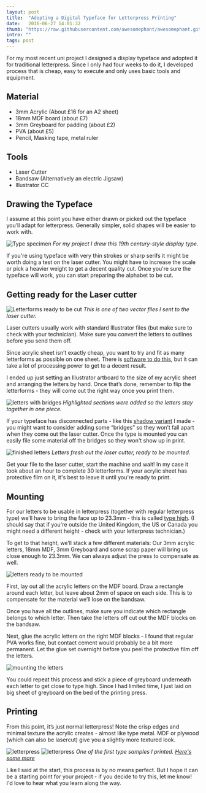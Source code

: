 ```yaml
---
layout: post
title:  "Adopting a Digital Typeface for Letterpress Printing"
date:   2016-06-27 14:01:32
thumb: "https://raw.githubusercontent.com/awesomephant/awesomephant.github.io/master/assets/laser-alphabet.JPG"
intro: ""
tags: post
---
```


For my most recent uni project I designed a display typeface and adopted it for traditional letterpress. Since I only had four weeks to do it, I developed process that is cheap, easy to execute and only uses basic tools and equipment.

## Material

- 3mm Acrylic (About £16 for an A2 sheet)
- 18mm MDF board (about £7)
- 3mm Greyboard for padding (about £2)
- PVA (about £5)
- Pencil, Masking tape, metal ruler

## Tools
- Laser Cutter
- Bandsaw (Alternatively an electric Jigsaw)
- Illustrator CC

## Drawing the Typeface

I assume at this point you have either drawn or picked out the typeface you’ll adapt for letterpress. Generally simpler, solid shapes will be easier to work with.

![Type specimen](/assets/laser-type-sample.svg)
*For my project I drew this 19th century-style display type.*

 If you're using typeface with very thin strokes or sharp serifs it might be worth doing a test on the laser cutter. You might have to increase the scale or pick a heavier weight to get a decent quality cut. Once you're sure the typeface will work, you can start preparing the alphabet to be cut. 
 
## Getting ready for the Laser cutter

![Letterforms ready to be cut](/assets/laser.png)
*This is one of two vector files I sent to the laser cutter.*

Laser cutters usually work with standard Illustrator files (but make sure to check with your technician). Make sure you convert the letters to outlines before you send them off.

Since acrylic sheet isn’t exactly cheap, you want to try and fit as many letterforms as possible on one sheet. There is [software to do this](http://svgnest.com/), but it can take a lot of processing power to get to a decent result.

I ended up just setting an Illustrator artboard to the size of my acrylic sheet and arranging the letters by hand. Once that’s done, remember to flip the letterforms - they will come out the right way once you print them. 

![letters with bridges](/assets/laser-shadow.png)
*Highlighted sections were added so the letters stay together in one piece.*

If your typeface has disconnected parts - like this [shadow variant](https://goo.gl/photos/re4WpUwtbGJu9Euo7) I made - you might want to consider adding some “bridges” so they won’t fall apart when they come out the laser cutter. Once the type is mounted you can easily file some material off the bridges so they won't show up in print.

![finished letters](/assets/laser-letters.JPG)
*Letters fresh out the laser cutter, ready to be mounted.*

Get your file to the laser cutter, start the machine and wait! In my case it took about an hour to complete 30 letterforms. If your acrylic sheet has protective film on it, it's best to leave it until you're ready to print.

## Mounting

For our letters to be usable in letterpress (together with regular letterpress type) we’ll have to bring the face up to 23.3mm - this is called [type high](https://en.wikipedia.org/wiki/Movable_type#Type-founding). (I should say that if you're outside the United Kingdom, the US or Canada you might need a different height - check with your letterpress technician.)

To get to that height, we’ll stack a few different materials: Our 3mm acrylic letters, 18mm MDF, 3mm Greyboard and some scrap paper will bring us close enough to 23.3mm. We can always adjust the press to compensate as well.

![letters ready to be mounted](/assets/laser-table.jpg)

First, lay out all the acrylic letters on the MDF board. Draw a rectangle around each letter, but leave about 2mm of space on each side. This is to compensate for the material we’ll lose on the bandsaw.

Once you have all the outlines, make sure you indicate which rectangle belongs to which letter. Then take the letters off cut out the MDF blocks on the bandsaw.

Next, glue the acrylic letters on the right MDF blocks - I found that regular PVA works fine, but contact cement would probably be a bit more permanent. Let the glue set overnight before you peel the protective film off the letters. 

![mounting the letters](/assets/laser-assembly.gif)

You could repeat this process and stick a piece of greyboard underneath each letter to get close to type high. Since I had limited time, I just laid on big sheet of greyboard on the bed of the printing press.

## Printing

From this point, it’s just normal letterpress! Note the crisp edges and minimal texture the acrylic creates - almost like type metal. MDF or plywood (which can also be lasercut) give you a slightly more textured look.

![letterpress](/assets/laser-letterpress.jpg)
![letterpress](/assets/laser-print.jpg)
*One of the first type samples I printed. [Here's some more](https://goo.gl/photos/xoFBqmSPWrnuHCfm9)*

Like I said at the start, this process is by no means perfect. But I hope it can be a starting point for your project - if you decide to try this, let me know! I'd love to hear what you learn along the way. 